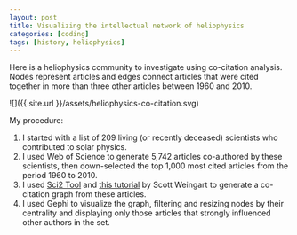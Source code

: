 ```yaml
---
layout: post
title: Visualizing the intellectual network of heliophysics
categories: [coding]
tags: [history, heliophysics]
---
```


Here is a heliophysics community to investigate using co-citation analysis. Nodes represent articles and edges connect articles that were cited together in more than three other articles between 1960 and 2010.

![]({{ site.url }}/assets/heliophysics-co-citation.svg)  

My procedure:
1. I started with a list of 209 living (or recently deceased) scientists who contributed to solar physics.
2. I used Web of Science to generate 5,742 articles co-authored by these scientists, then down-selected the top 1,000 most cited articles from the period 1960 to 2010.
3. I used [Sci2 Tool](https://sci2.cns.iu.edu/user/index.php) and [this tutorial](http://scottbot.net/networks-demystified-7-doing-co-citation-analyses/) by Scott Weingart to generate a co-citation graph from these articles.
4. I used Gephi to visualize the graph, filtering and resizing nodes by their centrality and displaying only those articles that strongly influenced other authors in the set.
